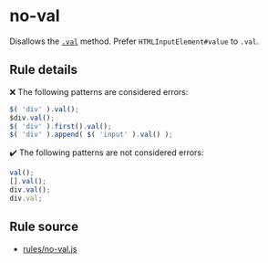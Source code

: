 # no-val

Disallows the [`.val`](https://api.jquery.com/val/) method. Prefer `HTMLInputElement#value` to `.val`.

## Rule details

❌ The following patterns are considered errors:
```js
$( 'div' ).val();
$div.val();
$( 'div' ).first().val();
$( 'div' ).append( $( 'input' ).val() );
```

✔️ The following patterns are not considered errors:
```js
val();
[].val();
div.val();
div.val;
```
## Rule source

* [rules/no-val.js](../rules/no-val.js)
